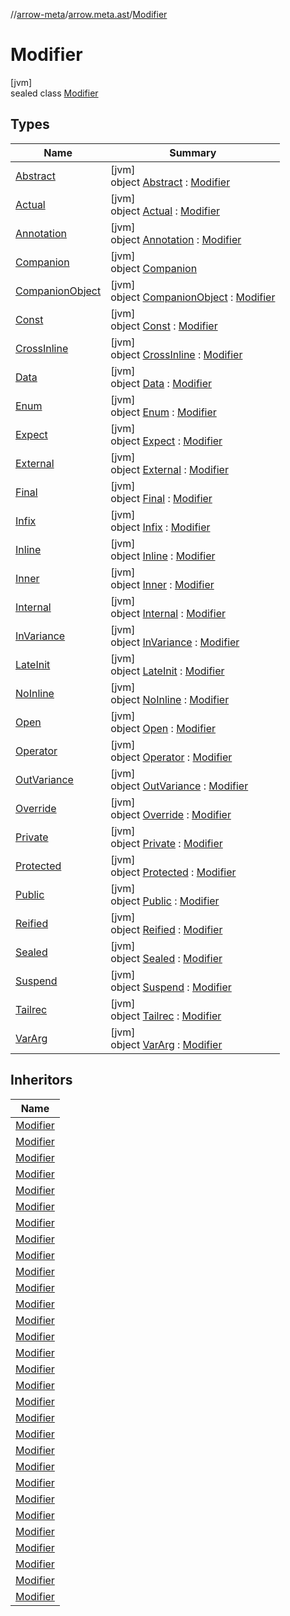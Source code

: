 //[arrow-meta](../../../index.md)/[arrow.meta.ast](../index.md)/[Modifier](index.md)

# Modifier

[jvm]\
sealed class [Modifier](index.md)

## Types

| Name | Summary |
|---|---|
| [Abstract](-abstract/index.md) | [jvm]<br>object [Abstract](-abstract/index.md) : [Modifier](index.md) |
| [Actual](-actual/index.md) | [jvm]<br>object [Actual](-actual/index.md) : [Modifier](index.md) |
| [Annotation](-annotation/index.md) | [jvm]<br>object [Annotation](-annotation/index.md) : [Modifier](index.md) |
| [Companion](-companion/index.md) | [jvm]<br>object [Companion](-companion/index.md) |
| [CompanionObject](-companion-object/index.md) | [jvm]<br>object [CompanionObject](-companion-object/index.md) : [Modifier](index.md) |
| [Const](-const/index.md) | [jvm]<br>object [Const](-const/index.md) : [Modifier](index.md) |
| [CrossInline](-cross-inline/index.md) | [jvm]<br>object [CrossInline](-cross-inline/index.md) : [Modifier](index.md) |
| [Data](-data/index.md) | [jvm]<br>object [Data](-data/index.md) : [Modifier](index.md) |
| [Enum](-enum/index.md) | [jvm]<br>object [Enum](-enum/index.md) : [Modifier](index.md) |
| [Expect](-expect/index.md) | [jvm]<br>object [Expect](-expect/index.md) : [Modifier](index.md) |
| [External](-external/index.md) | [jvm]<br>object [External](-external/index.md) : [Modifier](index.md) |
| [Final](-final/index.md) | [jvm]<br>object [Final](-final/index.md) : [Modifier](index.md) |
| [Infix](-infix/index.md) | [jvm]<br>object [Infix](-infix/index.md) : [Modifier](index.md) |
| [Inline](-inline/index.md) | [jvm]<br>object [Inline](-inline/index.md) : [Modifier](index.md) |
| [Inner](-inner/index.md) | [jvm]<br>object [Inner](-inner/index.md) : [Modifier](index.md) |
| [Internal](-internal/index.md) | [jvm]<br>object [Internal](-internal/index.md) : [Modifier](index.md) |
| [InVariance](-in-variance/index.md) | [jvm]<br>object [InVariance](-in-variance/index.md) : [Modifier](index.md) |
| [LateInit](-late-init/index.md) | [jvm]<br>object [LateInit](-late-init/index.md) : [Modifier](index.md) |
| [NoInline](-no-inline/index.md) | [jvm]<br>object [NoInline](-no-inline/index.md) : [Modifier](index.md) |
| [Open](-open/index.md) | [jvm]<br>object [Open](-open/index.md) : [Modifier](index.md) |
| [Operator](-operator/index.md) | [jvm]<br>object [Operator](-operator/index.md) : [Modifier](index.md) |
| [OutVariance](-out-variance/index.md) | [jvm]<br>object [OutVariance](-out-variance/index.md) : [Modifier](index.md) |
| [Override](-override/index.md) | [jvm]<br>object [Override](-override/index.md) : [Modifier](index.md) |
| [Private](-private/index.md) | [jvm]<br>object [Private](-private/index.md) : [Modifier](index.md) |
| [Protected](-protected/index.md) | [jvm]<br>object [Protected](-protected/index.md) : [Modifier](index.md) |
| [Public](-public/index.md) | [jvm]<br>object [Public](-public/index.md) : [Modifier](index.md) |
| [Reified](-reified/index.md) | [jvm]<br>object [Reified](-reified/index.md) : [Modifier](index.md) |
| [Sealed](-sealed/index.md) | [jvm]<br>object [Sealed](-sealed/index.md) : [Modifier](index.md) |
| [Suspend](-suspend/index.md) | [jvm]<br>object [Suspend](-suspend/index.md) : [Modifier](index.md) |
| [Tailrec](-tailrec/index.md) | [jvm]<br>object [Tailrec](-tailrec/index.md) : [Modifier](index.md) |
| [VarArg](-var-arg/index.md) | [jvm]<br>object [VarArg](-var-arg/index.md) : [Modifier](index.md) |

## Inheritors

| Name |
|---|
| [Modifier](-public/index.md) |
| [Modifier](-protected/index.md) |
| [Modifier](-private/index.md) |
| [Modifier](-internal/index.md) |
| [Modifier](-expect/index.md) |
| [Modifier](-actual/index.md) |
| [Modifier](-final/index.md) |
| [Modifier](-open/index.md) |
| [Modifier](-abstract/index.md) |
| [Modifier](-sealed/index.md) |
| [Modifier](-const/index.md) |
| [Modifier](-external/index.md) |
| [Modifier](-override/index.md) |
| [Modifier](-late-init/index.md) |
| [Modifier](-tailrec/index.md) |
| [Modifier](-suspend/index.md) |
| [Modifier](-inner/index.md) |
| [Modifier](-enum/index.md) |
| [Modifier](-annotation/index.md) |
| [Modifier](-companion-object/index.md) |
| [Modifier](-inline/index.md) |
| [Modifier](-no-inline/index.md) |
| [Modifier](-cross-inline/index.md) |
| [Modifier](-reified/index.md) |
| [Modifier](-infix/index.md) |
| [Modifier](-operator/index.md) |
| [Modifier](-data/index.md) |
| [Modifier](-in-variance/index.md) |
| [Modifier](-out-variance/index.md) |
| [Modifier](-var-arg/index.md) |
